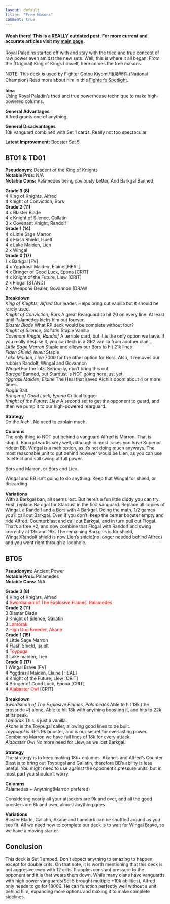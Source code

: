 ```yaml
---
layout: default
title:  "Free Masons"
comment: true
---
```


####  Woah there! This is a REALLY outdated post. For more current and accurate articles visit my [main page](/cfvg).

<p>Royal Paladins started off with and stay with the tried and true concept of raw power even amidst the new sets. Well, this is where it all began. From the (Original) King of Kings himself, here comes the free masons.</p>
<p>NOTE: This deck is used by Fighter Gotou Kiyomi/後藤聖弥.(National Champion) Read more about him in this <a href="http://vanguardus.blogspot.ca/2012/07/spotlight-gotou-kiyomi.html">Fighter&#8217;s Spotlight</a>.<br />
<strong><br />
Idea</strong><br />
Using Royal Paladin&#8217;s tried and true powerhouse technique to make high-powered columns.</p>
<p><strong>General Advantages</strong><br />
Alfred grants one of anything.</p><!-- more -->
<p><strong>General Disadvantages</strong><br />
10k vanguard combined with Set 1 cards. Really not too spectacular</p>
<p><strong>Latest Improvement:</strong> Booster Set 5</p>
<h2>BT01 &amp; TD01</h2>
<p><strong>Pseudonym:</strong> Descent of the King of Knights<br />
<strong>Notable Pros:</strong> N/A<br />
<strong>Notable Cons:</strong> Palamedes being obviously better, And Barkgal Banned.</p>
<p><strong>Grade 3 (8)</strong><br />
   4  King of Knights, Alfred<br />
   4  Knight of Conviction, Bors<br />
<strong>Grade 2 (11)</strong><br />
  4 x Blaster Blade<br />
  4 x Knight of Silence, Gallatin<br />
  3 x Covenant Knight, Randolf<br />
<strong>Grade 1 (14)</strong><br />
  4 x Little Sage Marron<br />
  4 x Flash Shield, Isuelt<br />
  4 x Lake Maiden, Lien<br />
  2 x Wingal<br />
<strong>Grade 0 (17)</strong><br />
  1 x Barkgal   [FV]<br />
  4 x Yggdrasil Maiden, Elaine [HEAL]<br />
  4 x Bringer of Good Luck, Epona [CRIT]<br />
  4 x Knight of the Future, Llew  [CRIT]<br />
  2 x Flogal   [STAND]<br />
  2 x Weapons Dealer, Govannon [DRAW</p>
<p><strong>Breakdown</strong><br />
<em>King of Knights, Alfred</em> Our leader. Helps bring out vanilla but it should be rarely used.<br />
<em>Knight of Conviction, Bors</em> A great Rearguard to hit 20 on every line. At least until Palamedes kicks him out forever.<br />
<em>Blaster Blade</em> What RP deck would be complete without four?<br />
<em>Knight of Silence, Gallatin</em> Staple Vanilla<br />
<em>Covenant Knight, Randolf</em> A terrible card, but it is the only option we have. If you really despise it, you can tech in a GR2 vanilla from another clan&#8230;<br />
<em>Little Sage Marron</em> Staple and allows our Bors to hit 21k lines<br />
<em>Flash Shield, Isuelt</em> Staple<br />
<em>Lake Maiden, Lien</em> 7000 for the other option for Bors. Also, it removes our rubbish Randolf, Wingal and Govannon<br />
<em>Wingal</em> For the lolz. Seriously, don&#8217;t bring this out.<br />
<em>Barcgal</em> Banned, but Stardust is NOT going here just yet.<br />
<em>Yggrasil Maiden, Elaine</em> The Heal that saved Aichi&#8217;s doom about 4 or more times.<br />
<em>Flogal</em> Bait.<br />
<em>Bringer of Good Luck, Epona</em> Critical trigger<br />
<em>Knight of the Future, Llew</em> A second set to get the opponent to guard, and then we pump it to our high-powered rearguard.</p>
<p><strong>Strategy</strong><br />
Do the Aichi. No need to explain much.</p>
<p><strong>Columns</strong><br />
The only thing to NOT put behind a vanguard Alfred is Marron. That is stupid. Barcgal works very well, although in most cases you have Superior ridden BB. Wingal is a meh option, as it&#8217;s not doing much anyways. The most reasonable unit to put behind however would be Lien, as you can use its effect and still swing at full power.</p>
<p>Bors and Marron, or Bors and Lien.</p>
<p>Wingal and BB isn&#8217;t going to do anything. Keep that Wingal for shield, or discarding.</p>
<p><strong>Variations</strong><br />
With a Barkgal ban, all seems lost. But here&#8217;s a fun little diddy you can try. First, replace Barcgal for Stardust in the first vanguard. Replace all copies of Wingal, a Randolf and a Bors with 4 Barkgal. Doing the math, 1/2 games you&#8217;ll call out Barkgal. Even if you don&#8217;t, keep the center booster empty and ride Alfred. Counterblast and call out Barkgal, and in turn pull out Flogal. That&#8217;s a free +2, and now combine that Flogal with Randolf and swing correctly at 13k and 16k. The remaining Barkgals is for shield, Wingal/Randolf shield is now Lien&#8217;s shield(no longer needed behind Alfred) and you went right through a loophole.<br />
<a name="Set3"></a></p>
<h2><strong>BT05</strong></h2>
<p><strong>Pseudonym:</strong> Ancient Power<br />
<strong>Notable Pros:</strong> Palamedes<br />
<strong>Notable Cons:</strong> N/A</p>
<p><strong>Grade 3 (8)</strong><br />
  4  King of Knights, Alfred<br />
  4  <span style="color:#ff0000;">Swordsman of The Explosive Flames, Palamedes</span><br />
<strong>Grade 2 (11)</strong><br />
  3  Blaster Blade<br />
  3  Knight of Silence, Gallatin<br />
  3  <span style="color:#ff0000;">Lamorak</span><br />
  2  <span style="color:#ff0000;">High Dog Breeder, Akane</span><br />
<strong>Grade 1 (15)</strong><br />
  4  Little Sage Marron<br />
  4  Flash Shield, Isuelt<br />
  4  <span style="color:#ff0000;">Toypugal</span><br />
  3  Lake maiden, Lien<br />
<strong>Grade 0 (17)</strong><br />
  1  Wingal Brave  [FV]<br />
  4  Yggdrasil Maiden, Elaine [HEAL]<br />
  4  Knight of the Future, Llew  [CRIT]<br />
  4  Bringer of Good Luck, Epona [CRIT]<br />
  4  <span style="color:#ff0000;">Alabaster Owl</span>  [CRIT]</p>
<p><strong>Breakdown</strong><br />
<em>Swordsman of The Explosive Flames, Palamedes</em> Able to hit 13k (the crossride #) alone, Able to hit 18k with anything boosting it, and hits to 22k at its peak.<br />
<em>Lamorak</em> This is just a vanilla.<br />
<em>Akane</em> is the Toypugal caller, allowing good lines to be built.<br />
<em>Toypugal</em> is RP&#8217;s 9k booster, and is our secret for everlasting power. Combining Marron we have full lines of 18k for every attack.<br />
<em>Alabaster Owl</em> No more need for Llew, as we lost Barkgal.</p>
<p><strong>Strategy</strong><br />
The strategy is to keep making 18k+ columns. Akane&#8217;s and Alfred&#8217;s Counter Blast is to bring out Toypugal and Gallatin, therefore BB&#8217;s ability is less useful. You might need to use against the opponent&#8217;s pressure units, but in most part you shouldn&#8217;t worry.</p>
<p><strong>Columns</strong><br />
Palamedes + Anything(Marron prefered)</p>
<p>Considering nearly all your attackers are 9k and over, and all the good boosters are 8k and over, almost anything goes.</p>
<p><strong>Variations</strong><br />
Blaster Blade, Gallatin, Akane and Lamoark can be shuffled around as you see fit. All we need now to complete our deck is to wait for Wingal Brave, so we have a moving starter.</p>
<h2><strong>Conclusion</strong></h2>
<p>This deck is Set 1 amped. Don&#8217;t expect anything to amazing to happen, except for double crits. On that note, it is worth mentioning that this deck is not aggresive even with 12 crits. It applys constant pressure to the opponent and it is that wears them down. While many clans have vanguards with high power vanguards(Set 5 brought multiple +10k abilities), Alfred only needs to go for 18000. He can function perfectly well without a unit behind him, expanding more options and making it to make complete sidelines.<i class="fa fa-stop"></i></p>
